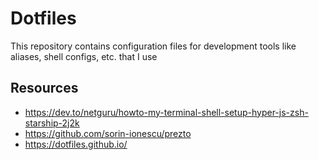 # Dotfiles

This repository contains configuration files for development tools like aliases, shell configs, etc. that I use

## Resources

- https://dev.to/netguru/howto-my-terminal-shell-setup-hyper-js-zsh-starship-2j2k
- https://github.com/sorin-ionescu/prezto
- https://dotfiles.github.io/
